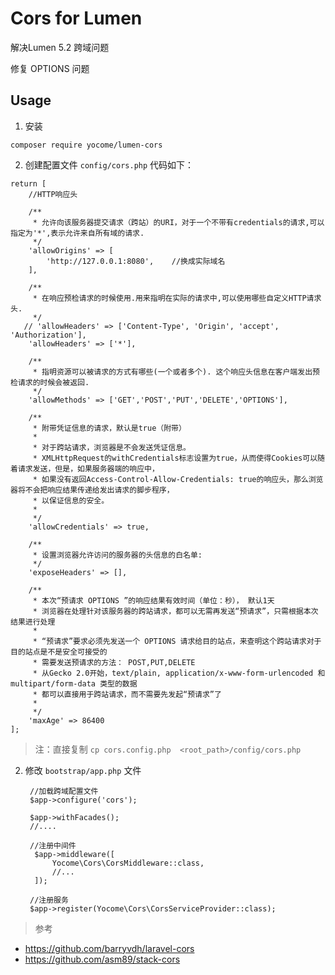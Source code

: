 # Cors for Lumen

解决Lumen 5.2 跨域问题

修复 OPTIONS 问题
## Usage

1. 安装

  `composer require yocome/lumen-cors`

2. 创建配置文件 `config/cors.php` 代码如下：

  ```
  return [
      //HTTP响应头

      /**
       * 允许向该服务器提交请求（跨站）的URI，对于一个不带有credentials的请求,可以指定为'*',表示允许来自所有域的请求.
       */
      'allowOrigins' => [
          'http://127.0.0.1:8080',    //换成实际域名
      ],

      /**
       * 在响应预检请求的时候使用.用来指明在实际的请求中,可以使用哪些自定义HTTP请求头.
       */
     // 'allowHeaders' => ['Content-Type', 'Origin', 'accept', 'Authorization'],
      'allowHeaders' => ['*'],

      /**
       * 指明资源可以被请求的方式有哪些(一个或者多个). 这个响应头信息在客户端发出预检请求的时候会被返回.
       */
      'allowMethods' => ['GET','POST','PUT','DELETE','OPTIONS'],

      /**
       * 附带凭证信息的请求，默认是true（附带）
       *
       * 对于跨站请求，浏览器是不会发送凭证信息。
       * XMLHttpRequest的withCredentials标志设置为true，从而使得Cookies可以随着请求发送，但是，如果服务器端的响应中，
       * 如果没有返回Access-Control-Allow-Credentials: true的响应头，那么浏览器将不会把响应结果传递给发出请求的脚步程序，
       * 以保证信息的安全。
       *
       */
      'allowCredentials' => true,

      /**
       * 设置浏览器允许访问的服务器的头信息的白名单:
       */
      'exposeHeaders' => [],

      /**
       * 本次“预请求 OPTIONS ”的响应结果有效时间（单位：秒）， 默认1天
       * 浏览器在处理针对该服务器的跨站请求，都可以无需再发送“预请求”，只需根据本次结果进行处理
       *
       * “预请求”要求必须先发送一个 OPTIONS 请求给目的站点，来查明这个跨站请求对于目的站点是不是安全可接受的
       * 需要发送预请求的方法： POST,PUT,DELETE
       * 从Gecko 2.0开始，text/plain, application/x-www-form-urlencoded 和 multipart/form-data 类型的数据
       * 都可以直接用于跨站请求，而不需要先发起“预请求”了
       *
       */
      'maxAge' => 86400
  ];
  ```
  > 注：直接复制 `cp cors.config.php  <root_path>/config/cors.php`

2. 修改 `bootstrap/app.php` 文件

   ```
    //加载跨域配置文件
    $app->configure('cors');

    $app->withFacades();
    //....

    //注册中间件
     $app->middleware([
         Yocome\Cors\CorsMiddleware::class,
         //...
     ]);

    //注册服务
    $app->register(Yocome\Cors\CorsServiceProvider::class);

   ```

> 参考
 - https://github.com/barryvdh/laravel-cors
 - https://github.com/asm89/stack-cors
